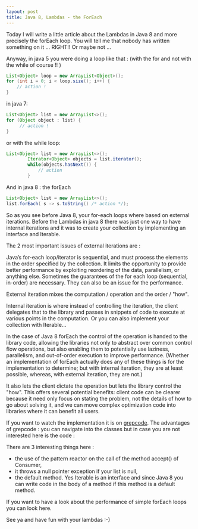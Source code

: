 ```yaml
---
layout: post
title: Java 8, Lambdas - the ForEach
---
```

Today I will write a little article about the Lambdas in Java 8 and more precisely the forEach loop. You will tell me that nobody has written something on it ... RIGHT!! Or maybe not ...

Anyway, in java 5 you were doing a loop like that : (with the for and not with the while of course !! )
```java
List<Object> loop = new ArrayList<Object>();
for (int i = 0; i < loop.size(); i++) {
    // action !
}
```

in java 7:
```java
List<Object> list = new ArrayList<>();
for (Object object : list) {
     // action !
}
```

or with the while loop:
```java
List<Object> list = new ArrayList<>();
        Iterator<Object> objects = list.iterator();
        while(objects.hasNext()) {
            // action
        }
```

And in java 8 : the forEach
```java
List<Object> list = new ArrayList<>();
list.forEach( s -> s.toString() /* action */);
```

So as you see before Java 8, your for-each loops where based on external iterations. Before the Lambdas in java 8 there was just one way to have internal iterations and it was to create your collection by implementing an interface and Iterable.

The 2 most important issues of external iterations are :

Java’s for-each loop/iterator is sequential, and must process the elements in the order specified by the collection.
It limits the opportunity to provide better performance by exploiting reordering of the data, parallelism, or anything else.
Sometimes the guarantees of the for each loop (sequential, in-order) are necessary. They can also be an issue for the performance.

External iteration mixes the computation / operation and the order / "how".

Internal iteration is where instead of controlling the iteration, the client delegates that to the library and passes in snippets of code to execute at various points in the computation. Or you can also implement your collection with Iterable...

In the case of Java 8 forEach the control of the operation is handed to the library code, allowing the libraries not only to abstract over common control flow operations, but also enabling them to potentially use laziness, parallelism, and out-of-order execution to improve performance. (Whether an implementation of forEach actually does any of these things is for the implementation to determine; but with internal iteration, they are at least possible, whereas, with external iteration, they are not.)

It also lets the client dictate the operation but lets the library control the "how". This offers several potential benefits: client code can be clearer because it need only focus on stating the problem, not the details of how to go about solving it, and we can move complex optimization code into libraries where it can benefit all users.

If you want to watch the implementation it is on [grepcode](http://grepcode.com/file/repository.grepcode.com/java/root/jdk/openjdk/8-b132/java/lang/Iterable.java#Iterable.forEach%28java.util.function.Consumer%29). The advantages of grepcode : you can navigate into the classes but in case you are not interested here is the code :

There are 3 interesting things here :

* the use of the pattern reactor on the call of the method accept() of Consumer,
* it throws a null pointer exception if your list is null,
* the default method. Yes Iterable is an interface and since Java 8 you can write code in the body of a method if this method is a default method.

If you want to have a look about the performance of simple forEach loops you can look here.

See ya and have fun with your lambdas :-)